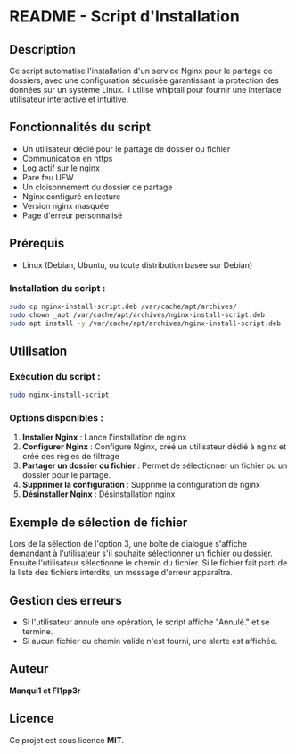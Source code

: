 # README - Script d'Installation

## Description
Ce script automatise l'installation d'un service Nginx pour le partage de dossiers, avec une configuration sécurisée garantissant la protection des données sur un système Linux. Il utilise whiptail pour fournir une interface utilisateur interactive et intuitive.

## Fonctionnalités du script
- Un utilisateur dédié pour le partage de dossier ou fichier 
- Communication en https
- Log actif sur le nginx
- Pare feu UFW
- Un cloisonnement du dossier de partage
- Nginx configuré en lecture
- Version nginx masquée
- Page d'erreur personnalisé

## Prérequis
- Linux (Debian, Ubuntu, ou toute distribution basée sur Debian)

### Installation du script :
```bash
sudo cp nginx-install-script.deb /var/cache/apt/archives/
sudo chown _apt /var/cache/apt/archives/nginx-install-script.deb
sudo apt install -y /var/cache/apt/archives/nginx-install-script.deb
```

## Utilisation
### Exécution du script :
```bash
sudo nginx-install-script
```

### Options disponibles :
1. **Installer Nginx** : Lance l'installation de nginx
2. **Configurer Nginx** : Configure Nginx, créé un utilisateur dédié à nginx et créé des règles de filtrage
3. **Partager un dossier ou fichier** : Permet de sélectionner un fichier ou un dossier pour le partage.
4. **Supprimer la configuration** : Supprime la configuration de nginx
5. **Désinstaller Nginx** : Désinstallation nginx

## Exemple de sélection de fichier
Lors de la sélection de l'option 3, une boîte de dialogue s'affiche demandant à l'utilisateur s'il souhaite sélectionner un fichier ou dossier. Ensuite l'utilisateur sélectionne le chemin du fichier. Si le fichier fait parti de la liste des fichiers interdits, un message d'erreur apparaîtra.

## Gestion des erreurs
- Si l'utilisateur annule une opération, le script affiche "Annulé." et se termine.
- Si aucun fichier ou chemin valide n'est fourni, une alerte est affichée.


## Auteur
**Manqui1 et Fl1pp3r**

## Licence
Ce projet est sous licence **MIT**.

